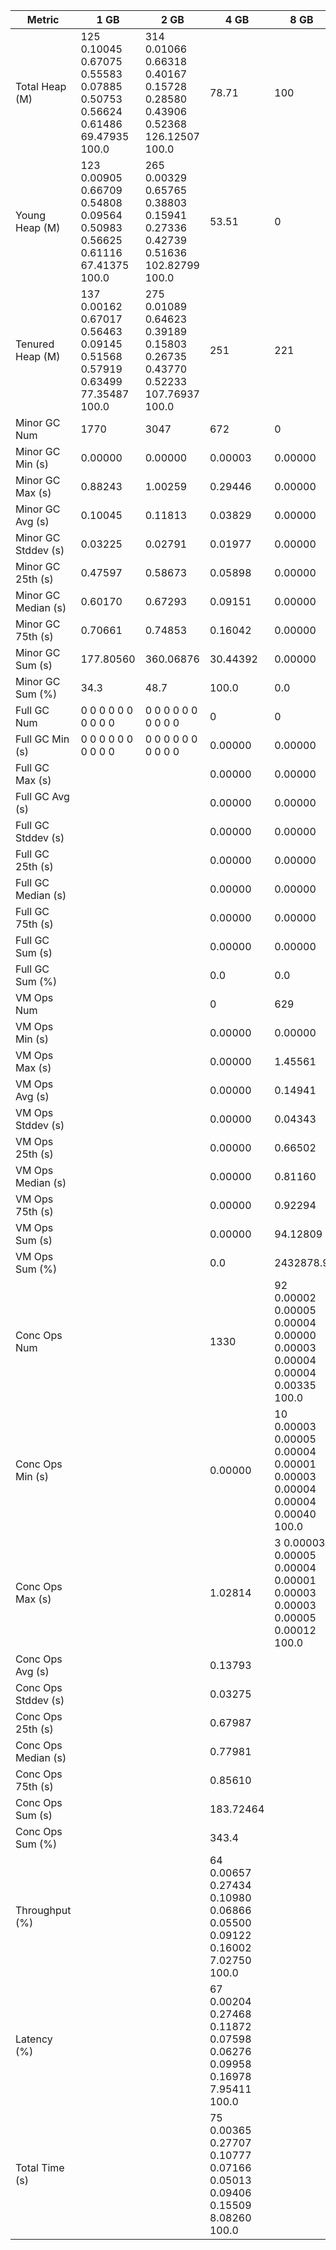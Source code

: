 | Metric | 1 GB | 2 GB | 4 GB | 8 GB |
|------|----|----|----|----|
| Total Heap (M) | 125	0.10045	0.67075	0.55583	0.07885	0.50753	0.56624	0.61486	69.47935	100.0 | 314	0.01066	0.66318	0.40167	0.15728	0.28580	0.43906	0.52368	126.12507	100.0 | 78.71 | 100 |
| Young Heap (M) | 123	0.00905	0.66709	0.54808	0.09564	0.50983	0.56625	0.61116	67.41375	100.0 | 265	0.00329	0.65765	0.38803	0.15941	0.27336	0.42739	0.51636	102.82799	100.0 | 53.51 | 0 |
| Tenured Heap (M) | 137	0.00162	0.67017	0.56463	0.09145	0.51568	0.57919	0.63499	77.35487	100.0 | 275	0.01089	0.64623	0.39189	0.15803	0.26735	0.43770	0.52233	107.76937	100.0 | 251 | 221 |
| Minor GC Num | 1770 | 3047 | 672 | 0 |
| Minor GC Min (s) | 0.00000 | 0.00000 | 0.00003 | 0.00000 |
| Minor GC Max (s) | 0.88243 | 1.00259 | 0.29446 | 0.00000 |
| Minor GC Avg (s) | 0.10045 | 0.11813 | 0.03829 | 0.00000 |
| Minor GC Stddev (s) | 0.03225 | 0.02791 | 0.01977 | 0.00000 |
| Minor GC 25th (s) | 0.47597 | 0.58673 | 0.05898 | 0.00000 |
| Minor GC Median (s) | 0.60170 | 0.67293 | 0.09151 | 0.00000 |
| Minor GC 75th (s) | 0.70661 | 0.74853 | 0.16042 | 0.00000 |
| Minor GC Sum (s) | 177.80560 | 360.06876 | 30.44392 | 0.00000 |
| Minor GC Sum (%) | 34.3 | 48.7 | 100.0 | 0.0 |
| Full GC Num | 0	0	0	0	0	0	0	0	0	0 | 0	0	0	0	0	0	0	0	0	0 | 0 | 0 |
| Full GC Min (s) | 0	0	0	0	0	0	0	0	0	0 | 0	0	0	0	0	0	0	0	0	0 | 0.00000 | 0.00000 |
| Full GC Max (s) |  |  | 0.00000 | 0.00000 |
| Full GC Avg (s) |  |  | 0.00000 | 0.00000 |
| Full GC Stddev (s) |  |  | 0.00000 | 0.00000 |
| Full GC 25th (s) |  |  | 0.00000 | 0.00000 |
| Full GC Median (s) |  |  | 0.00000 | 0.00000 |
| Full GC 75th (s) |  |  | 0.00000 | 0.00000 |
| Full GC Sum (s) |  |  | 0.00000 | 0.00000 |
| Full GC Sum (%) |  |  | 0.0 | 0.0 |
| VM Ops Num |  |  | 0 | 629 |
| VM Ops Min (s) |  |  | 0.00000 | 0.00000 |
| VM Ops Max (s) |  |  | 0.00000 | 1.45561 |
| VM Ops Avg (s) |  |  | 0.00000 | 0.14941 |
| VM Ops Stddev (s) |  |  | 0.00000 | 0.04343 |
| VM Ops 25th (s) |  |  | 0.00000 | 0.66502 |
| VM Ops Median (s) |  |  | 0.00000 | 0.81160 |
| VM Ops 75th (s) |  |  | 0.00000 | 0.92294 |
| VM Ops Sum (s) |  |  | 0.00000 | 94.12809 |
| VM Ops Sum (%) |  |  | 0.0 | 2432878.9 |
| Conc Ops Num |  |  | 1330 | 92	0.00002	0.00005	0.00004	0.00000	0.00003	0.00004	0.00004	0.00335	100.0 |
| Conc Ops Min (s) |  |  | 0.00000 | 10	0.00003	0.00005	0.00004	0.00001	0.00003	0.00004	0.00004	0.00040	100.0 |
| Conc Ops Max (s) |  |  | 1.02814 | 3	0.00003	0.00005	0.00004	0.00001	0.00003	0.00003	0.00005	0.00012	100.0 |
| Conc Ops Avg (s) |  |  | 0.13793 |  |
| Conc Ops Stddev (s) |  |  | 0.03275 |  |
| Conc Ops 25th (s) |  |  | 0.67987 |  |
| Conc Ops Median (s) |  |  | 0.77981 |  |
| Conc Ops 75th (s) |  |  | 0.85610 |  |
| Conc Ops Sum (s) |  |  | 183.72464 |  |
| Conc Ops Sum (%) |  |  | 343.4 |  |
| Throughput (%) |  |  | 64	0.00657	0.27434	0.10980	0.06866	0.05500	0.09122	0.16002	7.02750	100.0 |  |
| Latency (%) |  |  | 67	0.00204	0.27468	0.11872	0.07598	0.06276	0.09958	0.16978	7.95411	100.0 |  |
| Total Time (s) |  |  | 75	0.00365	0.27707	0.10777	0.07166	0.05013	0.09406	0.15509	8.08260	100.0 |  |
